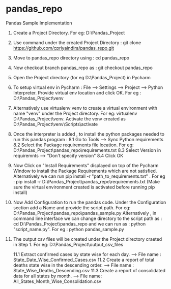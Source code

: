 # pandas_repo
Pandas Sample Implementation
1. Create a Project Directory.
	For eg: D:\Pandas_Project

2. Use command under the created Project Directory : git clone https://github.com/cpriyaindira/pandas_repo.git

3. Move to pandas_repo directory using : cd pandas_repo

4. Now checkout branch pandas_repo as : git checkout pandas_repo

5. Open the Project directory (for eg D:\Pandas_Project) in Pycharm

6. To setup virtual env in Pycharm : File --> Settings --> Project --> Python Interpreter. Provide virtual env location and click OK. For eg :  D:\Pandas_Project\venv

7. Alternatively use virtualenv venv to create a virtual environment with name "venv" under the Project directory. For eg: virtualenv D:\Pandas_Project\venv.
   Activate the venv created as D:\Pandas_Project\venv\Scripts\activate

8. Once the interpreter is added , to install the python packages needed to run this pandas program :
	8.1 Go to Tools --> Sync Python requirements
	8.2 Select the Package requirements file location. For eg: D:\Pandas_Project\pandas_repo\requirements.txt
	8.3 Select Version in requiremnts --> "Don't specify version"
	8.4 Click OK

9. Now Click on "Install Requirements" displayed on top of the Pycharm Window to install the Package Requirements which are not satisfied.
   Alternatively we can run  pip install -r "path_to_requirements.txt" . For eg : pip install -r D:\Pandas_Project\pandas_repo\requirements.txt
   (Make sure the virtual environment created is activated before running pip install)

10. Now Add Configuration to run the pandas code. Under the Configuration section add a Name and provide the script path. For eg: D:\Pandas_Project\pandas_repo\pandas_sample.py
    Alternatively , in command line interface we can change directory to the script path as : cd D:\Pandas_Project\pandas_repo
	and we can run  as : python "script_name.py". For eg : python pandas_sample.py

11. The output csv files will be created under the Project directory craeted in Step 1. For eg: D:\Pandas_Project\output_csv_files

	11.1 Extract confirmed cases by state wise for each day. --> File name : State_Date_Wise_Confirmed_Cases.csv
	11.2 Create a report of total deaths state wise in the descending order. --> File name : State_Wise_Deaths_Descending.csv
	11.3 Create a report of consolidated data for all states by month. --> File name: All_States_Month_Wise_Consolidation.csv
